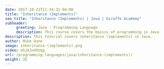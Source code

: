 ```yaml
---
date: 2017-10-22T11:34:31-04:00
title: "Inheritance (Implements)"
seo_title: "Inheritance (Implements) | Java | Giraffe Academy"
subheader:
     greeting: Java - Programming Language
     description: This course covers the basics of programming in Java. Work your way through the videos and we'll teach you everything you need to know to start your programming journey!
description: This tutorial covers inheritance (implements) in Java.
author: Mike Dane
image: inheritance-(implements).png
video: mSjAJn4hUqg
url: /programming-languages/java/inheritance-(implements)/
weight: 35
---
```

